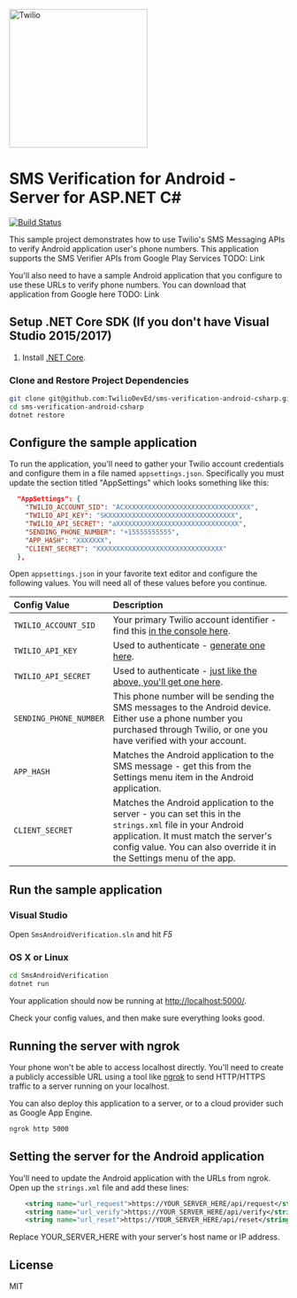 <a href="https://www.twilio.com">
  <img src="https://static0.twilio.com/marketing/bundles/marketing/img/logos/wordmark-red.svg" alt="Twilio" width="250" />
</a>

# SMS Verification for Android - Server for ASP.NET C#
[![Build Status](https://travis-ci.org/TwilioDevEd/sms-verification-android-csharp.svg?branch=master)](https://travis-ci.org/TwilioDevEd/sms-verification-android-csharp)

This sample project demonstrates how to use Twilio's SMS Messaging APIs
to verify Android application user's phone numbers. This application supports the SMS Verifier APIs
from Google Play Services TODO: Link

You'll also need to have a sample Android application that you configure to use these URLs to verify phone
numbers. You can download that application from Google here TODO: Link
## Setup .NET Core SDK (If you don't have Visual Studio 2015/2017)

1. Install [.NET Core](https://www.microsoft.com/net/core).

### Clone and Restore Project Dependencies
```bash
git clone git@github.com:TwilioDevEd/sms-verification-android-csharp.git
cd sms-verification-android-csharp
dotnet restore
```

## Configure the sample application

To run the application, you'll need to gather your Twilio account credentials and configure them
in a file named `appsettings.json`. Specifically you must update the section titled "AppSettings"
which looks something like this:

```json
  "AppSettings": {
    "TWILIO_ACCOUNT_SID": "ACXXXXXXXXXXXXXXXXXXXXXXXXXXXXXXXX",
    "TWILIO_API_KEY": "SKXXXXXXXXXXXXXXXXXXXXXXXXXXXXXXXX",
    "TWILIO_API_SECRET": "aXXXXXXXXXXXXXXXXXXXXXXXXXXXXXXX",
    "SENDING_PHONE_NUMBER": "+15555555555",
    "APP_HASH": "XXXXXXX",
    "CLIENT_SECRET": "XXXXXXXXXXXXXXXXXXXXXXXXXXXXXXXX"
  },
```

Open `appsettings.json` in your favorite text editor and configure the following values. You will need all of these values before you continue.

| Config Value  | Description |
| :-------------  |:------------- |
`TWILIO_ACCOUNT_SID` | Your primary Twilio account identifier - find this [in the console here](https://www.twilio.com/console).
`TWILIO_API_KEY` | Used to authenticate - [generate one here](https://www.twilio.com/console/dev-tools/api-keys).
`TWILIO_API_SECRET` | Used to authenticate - [just like the above, you'll get one here](https://www.twilio.com/console/dev-tools/api-keys).
`SENDING_PHONE_NUMBER` | This phone number will be sending the SMS messages to the Android device. Either use a phone number you purchased through Twilio, or one you have verified with your account.
`APP_HASH` | Matches the Android application to the SMS message - get this from the Settings menu item in the Android application.
`CLIENT_SECRET` | Matches the Android application to the server - you can set this in the `strings.xml` file in your Android application. It must match the server's config value. You can also override it in the Settings menu of the app.

## Run the sample application

### Visual Studio

Open `SmsAndroidVerification.sln` and hit *F5*

### OS X or Linux
```bash
cd SmsAndroidVerification
dotnet run
```

Your application should now be running at [http://localhost:5000/](http://localhost:5000/).

Check your config values, and then make sure everything looks good.

## Running the server with ngrok

Your phone won't be able to access localhost directly. You'll need to create a publicly accessible URL
using a tool like [ngrok](https://ngrok.com/) to send HTTP/HTTPS traffic to a server running on your localhost.

You can also deploy this application to a server, or to a cloud provider such as Google App Engine.

```bash
ngrok http 5000
```

## Setting the server for the Android application

You'll need to update the Android application with the URLs from ngrok. Open up the `strings.xml` file and add these lines:

``` xml
    <string name="url_request">https://YOUR_SERVER_HERE/api/request</string>
    <string name="url_verify">https://YOUR_SERVER_HERE/api/verify</string>
    <string name="url_reset">https://YOUR_SERVER_HERE/api/reset</string>
```

Replace YOUR_SERVER_HERE with your server's host name or IP address.

## License
MIT
